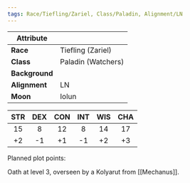 ```yaml
---
tags: Race/Tiefling/Zariel, Class/Paladin, Alignment/LN
---
```

| Attribute      |                    |
| -------------- | ------------------ |
| **Race**       | Tiefling (Zariel)  |
| **Class**      | Paladin (Watchers) |
| **Background** |                    |
| **Alignment**  | LN                 |
| **Moon**       | Iolun                   |

|STR|DEX|CON|INT|WIS|CHA|
|:-:|:-:|:-:|:-:|:-:|:-:|
|15|8|12|8|14|17|
|+2|-1|+1|-1|+2|+3|

Planned plot points:


Oath at level 3, overseen by a Kolyarut from [[Mechanus]].